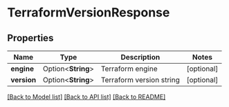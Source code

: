 # TerraformVersionResponse

## Properties

Name | Type | Description | Notes
------------ | ------------- | ------------- | -------------
**engine** | Option<**String**> | Terraform engine | [optional]
**version** | Option<**String**> | Terraform version string | [optional]

[[Back to Model list]](../README.md#documentation-for-models) [[Back to API list]](../README.md#documentation-for-api-endpoints) [[Back to README]](../README.md)


